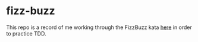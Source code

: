 # fizz-buzz
This repo is a record of me working through the FizzBuzz kata [here](http://codingdojo.org/kata/FizzBuzz/) in order to practice TDD.
